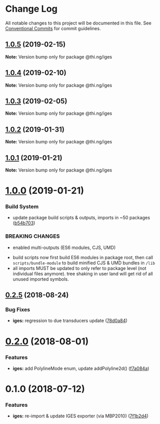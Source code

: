 # Change Log

All notable changes to this project will be documented in this file.
See [Conventional Commits](https://conventionalcommits.org) for commit guidelines.

## [1.0.5](https://github.com/thi-ng/umbrella/compare/@thi.ng/iges@1.0.4...@thi.ng/iges@1.0.5) (2019-02-15)

**Note:** Version bump only for package @thi.ng/iges





## [1.0.4](https://github.com/thi-ng/umbrella/compare/@thi.ng/iges@1.0.3...@thi.ng/iges@1.0.4) (2019-02-10)

**Note:** Version bump only for package @thi.ng/iges





## [1.0.3](https://github.com/thi-ng/umbrella/compare/@thi.ng/iges@1.0.2...@thi.ng/iges@1.0.3) (2019-02-05)

**Note:** Version bump only for package @thi.ng/iges





## [1.0.2](https://github.com/thi-ng/umbrella/compare/@thi.ng/iges@1.0.1...@thi.ng/iges@1.0.2) (2019-01-31)

**Note:** Version bump only for package @thi.ng/iges





## [1.0.1](https://github.com/thi-ng/umbrella/compare/@thi.ng/iges@1.0.0...@thi.ng/iges@1.0.1) (2019-01-21)

**Note:** Version bump only for package @thi.ng/iges





# [1.0.0](https://github.com/thi-ng/umbrella/compare/@thi.ng/iges@0.2.30...@thi.ng/iges@1.0.0) (2019-01-21)


### Build System

* update package build scripts & outputs, imports in ~50 packages ([b54b703](https://github.com/thi-ng/umbrella/commit/b54b703))


### BREAKING CHANGES

* enabled multi-outputs (ES6 modules, CJS, UMD)

- build scripts now first build ES6 modules in package root, then call
  `scripts/bundle-module` to build minified CJS & UMD bundles in `/lib`
- all imports MUST be updated to only refer to package level
  (not individual files anymore). tree shaking in user land will get rid of
  all unused imported symbols.


<a name="0.2.5"></a>
## [0.2.5](https://github.com/thi-ng/umbrella/compare/@thi.ng/iges@0.2.4...@thi.ng/iges@0.2.5) (2018-08-24)


### Bug Fixes

* **iges:** regression to due transducers update ([78d0a84](https://github.com/thi-ng/umbrella/commit/78d0a84))


<a name="0.2.0"></a>
# [0.2.0](https://github.com/thi-ng/umbrella/compare/@thi.ng/iges@0.1.4...@thi.ng/iges@0.2.0) (2018-08-01)


### Features

* **iges:** add PolylineMode enum, update addPolyline2d() ([f7a084a](https://github.com/thi-ng/umbrella/commit/f7a084a))


<a name="0.1.0"></a>
# 0.1.0 (2018-07-12)


### Features

* **iges:** re-import & update IGES exporter (via MBP2010) ([7f1b2d4](https://github.com/thi-ng/umbrella/commit/7f1b2d4))
